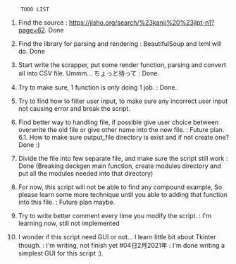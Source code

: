         TODO LIST

1. Find the source : https://jisho.org/search/%23kanji%20%23jlpt-n1?page=62. Done

2. Find the library for parsing and rendering : BeautifulSoup and lxml will do. Done

3. Start write the scrapper, put some render function, parsing and convert all into CSV file. Ummm... ちょっと待って : Done.

4. Try to make sure, 1 function is only doing 1 job. : Done.

5. Try to find how to filter user input, to make sure any incorrect user input not causing error and break the script.

6. Find better way to handling file, if possible give user choice between overwrite the old file or give other name into the new file. : Future plan.
    6.1. How to make sure output_file directory is exist and if not create one? Done :)

7. Divide the file into few separate file, and make sure the script still work : Done (Breaking deckgen main function, create modules directory and put all the modules needed into that directory) 

8. For now, this script will not be able to find any compound example, So please learn some more technique until you able to adding that function into this file. : Future plan maybe.

9. Try to write better comment every time you modify the script. : I'm learning now, still not implemented

10. I wonder if this script need GUI or not... I learn little bit about Tkinter though. : I'm writing, not finish yet #04日2月2021年 : I'm done writing a simplest GUI for this script :).
